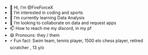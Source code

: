 - 👋 Hi, I’m @FireForceX
- 👀 I’m interested in coding and sports
- 🌱 I’m currently learning Data Analysis
- 💞️ I’m looking to collaborate on data and request apps
- 📫 How to reach me my discord, in my pf
- 😄 Pronouns: they / them
- ⚡ Fun fact: Swim team, tennis player, 1500 elo chess player, retired scratcher , 13 y/o

<!---
FireForceX/FireForceX is a ✨ special ✨ repository because its `README.md` (this file) appears on your GitHub profile.
You can click the Preview link to take a look at your changes.
--->
